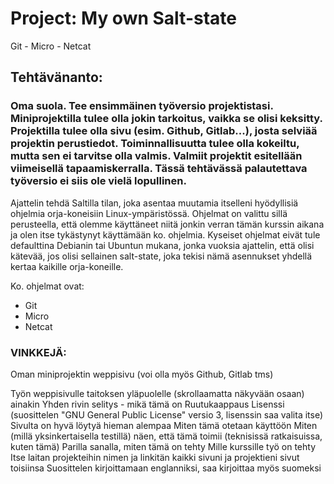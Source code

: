 # Project: My own Salt-state

Git - Micro - Netcat

## Tehtävänanto: 
### Oma suola. Tee ensimmäinen työversio projektistasi. Miniprojektilla tulee olla jokin tarkoitus, vaikka se olisi keksitty. Projektilla tulee olla sivu (esim. Github, Gitlab...), josta selviää projektin perustiedot. Toiminnallisuutta tulee olla kokeiltu, mutta sen ei tarvitse olla valmis. Valmiit projektit esitellään viimeisellä tapaamiskerralla. Tässä tehtävässä palautettava työversio ei siis ole vielä lopullinen.

Ajattelin tehdä Saltilla tilan, joka asentaa muutamia itselleni hyödyllisiä ohjelmia orja-koneisiin Linux-ympäristössä. Ohjelmat on valittu sillä perusteella, että olemme käyttäneet niitä jonkin verran tämän kurssin aikana ja olen itse tykästynyt käyttämään ko. ohjelmia. Kyseiset ohjelmat eivät tule defaulttina Debianin tai Ubuntun mukana, jonka vuoksia ajattelin, että olisi kätevää, jos olisi sellainen salt-state, joka tekisi nämä asennukset yhdellä kertaa kaikille orja-koneille.

Ko. ohjelmat ovat: 
- Git
- Micro
- Netcat




### VINKKEJÄ:

Oman miniprojektin weppisivu (voi olla myös Github, Gitlab tms)

Työn weppisivulle taitoksen yläpuolelle (skrollaamatta näkyvään osaan) ainakin
Yhden rivin selitys - mikä tämä on
Ruutukaappaus
Lisenssi (suosittelen "GNU General Public License" versio 3, lisenssin saa valita itse)
Sivulta on hyvä löytyä hieman alempaa
Miten tämä otetaan käyttöön
Miten (millä yksinkertaisella testillä) näen, että tämä toimii
(teknisissä ratkaisuissa, kuten tämä) Parilla sanalla, miten tämä on tehty
Mille kurssille työ on tehty
Itse laitan projekteihin nimen ja linkitän kaikki sivuni ja projektieni sivut toisiinsa
Suosittelen kirjoittamaan englanniksi, saa kirjoittaa myös suomeksi
